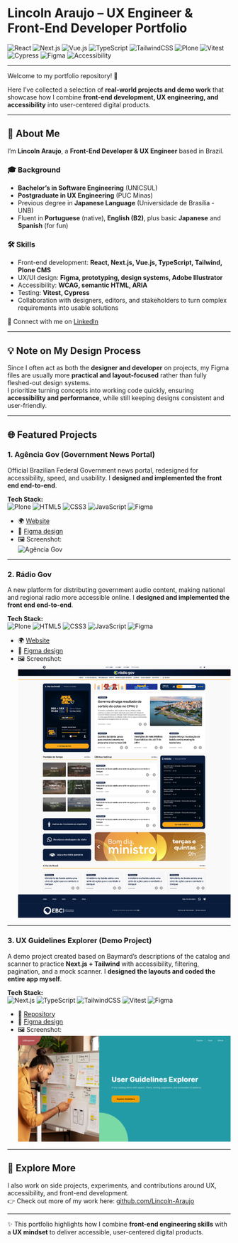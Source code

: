 # Lincoln Araujo – UX Engineer & Front-End Developer Portfolio  

![React](https://img.shields.io/badge/React-18-61DAFB?logo=react&logoColor=black&style=for-the-badge)
![Next.js](https://img.shields.io/badge/Next.js-15-000000?logo=nextdotjs&logoColor=white&style=for-the-badge)
![Vue.js](https://img.shields.io/badge/Vue.js-3-4FC08D?logo=vue.js&logoColor=white&style=for-the-badge)
![TypeScript](https://img.shields.io/badge/TypeScript-5-3178C6?logo=typescript&logoColor=white&style=for-the-badge)
![TailwindCSS](https://img.shields.io/badge/TailwindCSS-3-38B2AC?logo=tailwindcss&logoColor=white&style=for-the-badge)
![Plone](https://img.shields.io/badge/Plone-CMS-004B7C?logo=plone&logoColor=white&style=for-the-badge)
![Vitest](https://img.shields.io/badge/Tested_with-Vitest-6E9F18?logo=vitest&logoColor=white&style=for-the-badge)
![Cypress](https://img.shields.io/badge/Testing-Cypress-17202C?logo=cypress&logoColor=white&style=for-the-badge)
![Figma](https://img.shields.io/badge/Design-Figma-F24E1E?logo=figma&logoColor=white&style=for-the-badge)
![Accessibility](https://img.shields.io/badge/Accessibility-WCAG2.1-0A66C2?style=for-the-badge)

---

Welcome to my portfolio repository! 👋  

Here I’ve collected a selection of **real-world projects and demo work** that showcase how I combine **front-end development, UX engineering, and accessibility** into user-centered digital products.  

---

## 👋 About Me  

I’m **Lincoln Araujo**, a **Front-End Developer & UX Engineer** based in Brazil.  

### 🎓 Background  
- **Bachelor’s in Software Engineering** (UNICSUL)
- **Postgraduate in UX Engineering** (PUC Minas)  
- Previous degree in **Japanese Language** (Universidade de Brasília - UNB) 
- Fluent in **Portuguese** (native), **English (B2)**, plus basic **Japanese** and **Spanish**  (for fun)

### 🛠 Skills  
- Front-end development: **React, Next.js, Vue.js, TypeScript, Tailwind, Plone CMS**  
- UX/UI design: **Figma, prototyping, design systems, Adobe Illustrator**  
- Accessibility: **WCAG, semantic HTML, ARIA**  
- Testing: **Vitest, Cypress**  
- Collaboration with designers, editors, and stakeholders to turn complex requirements into usable solutions  

🔗 Connect with me on [LinkedIn](https://www.linkedin.com/in/lincolnaraujo/)

---

## 💡 Note on My Design Process  

Since I often act as both the **designer and developer** on projects, my Figma files are usually more **practical and layout-focused** rather than fully fleshed-out design systems.  
I prioritize turning concepts into working code quickly, ensuring **accessibility and performance**, while still keeping designs consistent and user-friendly.  

---

## 🌐 Featured Projects  

### 1. Agência Gov (Government News Portal)  
Official Brazilian Federal Government news portal, redesigned for accessibility, speed, and usability. I **designed and implemented the front end end-to-end**.  

**Tech Stack:**  
![Plone](https://img.shields.io/badge/Plone-CMS-004B7C?logo=plone&logoColor=white&style=flat)
![HTML5](https://img.shields.io/badge/HTML5-E34F26?logo=html5&logoColor=white&style=flat)
![CSS3](https://img.shields.io/badge/CSS3-1572B6?logo=css3&logoColor=white&style=flat)
![JavaScript](https://img.shields.io/badge/JavaScript-ES6+-F7DF1E?logo=javascript&logoColor=black&style=flat)
![Figma](https://img.shields.io/badge/Design-Figma-F24E1E?logo=figma&logoColor=white&style=flat)

- 🌍 [Website](https://agenciagov.ebc.com.br)  
- 🎨 [Figma design](https://www.figma.com/design/TGeswzQ7m1L4wQFX27afpe/Agencia-Gov-2.0?node-id=0-1&t=4Ll4zzGLD9l6HcdS-1)  
- 🖼 Screenshot:  
  ![Agência Gov](./public/screenshots/agenciagov.png)  

---

### 2. Rádio Gov  
A new platform for distributing government audio content, making national and regional radio more accessible online. I **designed and implemented the front end end-to-end**.  

**Tech Stack:**  
![Plone](https://img.shields.io/badge/Plone-CMS-004B7C?logo=plone&logoColor=white&style=flat)
![HTML5](https://img.shields.io/badge/HTML5-E34F26?logo=html5&logoColor=white&style=flat)
![CSS3](https://img.shields.io/badge/CSS3-1572B6?logo=css3&logoColor=white&style=flat)
![JavaScript](https://img.shields.io/badge/JavaScript-ES6+-F7DF1E?logo=javascript&logoColor=black&style=flat)
![Figma](https://img.shields.io/badge/Design-Figma-F24E1E?logo=figma&logoColor=white&style=flat)

- 🌍 [Website](https://radiogov.ebc.com.br)  
- 🎨 [Figma design](https://www.figma.com/design/YsFU9e72tqjfSy8ZQpjYW7/r%C3%A1dio-gov?node-id=679-567&t=4Ll4zzGLD9l6HcdS-1)  
- 🖼 Screenshot:  
  ![Rádio Gov](./public/screenshots/radiogov.png)  

---

### 3. UX Guidelines Explorer (Demo Project)  
A demo project created based on Baymard’s descriptions of the catalog and scanner to practice **Next.js + Tailwind** with accessibility, filtering, pagination, and a mock scanner. I **designed the layouts and coded the entire app myself**.  

**Tech Stack:**  
![Next.js](https://img.shields.io/badge/Next.js-15-000000?logo=nextdotjs&logoColor=white&style=flat)
![TypeScript](https://img.shields.io/badge/TypeScript-5-3178C6?logo=typescript&logoColor=white&style=flat)
![TailwindCSS](https://img.shields.io/badge/TailwindCSS-3-38B2AC?logo=tailwindcss&logoColor=white&style=flat)
![Vitest](https://img.shields.io/badge/Tested_with-Vitest-6E9F18?logo=vitest&logoColor=white&style=flat)
![Figma](https://img.shields.io/badge/Design-Figma-F24E1E?logo=figma&logoColor=white&style=flat)

- 📂 [Repository](https://github.com/Lincoln-Araujo/ux-guidelines-explorer)  
- 🎨 [Figma design](https://www.figma.com/design/CTVrm4cm13PwE2LLFPyXcG/UX-Guidelines-Explorer?node-id=0-1&t=4Ll4zzGLD9l6HcdS-1)  
- 🖼 Screenshot:  
  ![UX Guidelines Explorer](./public/screenshots/ux-guidelines-explorer.png)  


---

## 🔎 Explore More  

I also work on side projects, experiments, and contributions around UX, accessibility, and front-end development.  
👉 Check out more of my work here: [github.com/Lincoln-Araujo](https://github.com/Lincoln-Araujo?tab=repositories)

---

✨ This portfolio highlights how I combine **front-end engineering skills** with a **UX mindset** to deliver accessible, user-centered digital products.  
